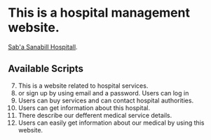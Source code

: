 # This is a hospital management website.

 [Sab'a Sanabill Hospitall](https://sab-a-sanabill-hospital.web.app/).

## Available Scripts

7. This is a website related to hospital services.
8. or sign up by using email and a password.
 Users can log in 
9. Users can buy services and can contact hospital authorities.
2. Users can get information about this hospital.
4. There describe our defferent medical service details.
5. Users can easily get information about our medical by using this website.

